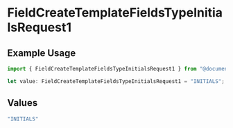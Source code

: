 # FieldCreateTemplateFieldsTypeInitialsRequest1

## Example Usage

```typescript
import { FieldCreateTemplateFieldsTypeInitialsRequest1 } from "@documenso/sdk-typescript/models/operations";

let value: FieldCreateTemplateFieldsTypeInitialsRequest1 = "INITIALS";
```

## Values

```typescript
"INITIALS"
```